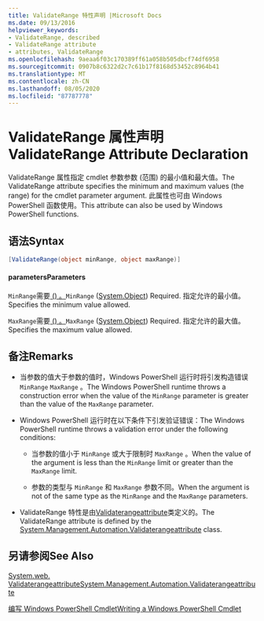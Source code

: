 ```yaml
---
title: ValidateRange 特性声明 |Microsoft Docs
ms.date: 09/13/2016
helpviewer_keywords:
- ValidateRange, described
- ValidateRange attribute
- attributes, ValidateRange
ms.openlocfilehash: 9aeaa6f03c170389ff61a058b505dbcf74df6958
ms.sourcegitcommit: 0907b8c6322d2c7c61b17f8168d53452c8964b41
ms.translationtype: MT
ms.contentlocale: zh-CN
ms.lasthandoff: 08/05/2020
ms.locfileid: "87787778"
---
```

# <a name="validaterange-attribute-declaration"></a><span data-ttu-id="eaf1f-102">ValidateRange 属性声明</span><span class="sxs-lookup"><span data-stu-id="eaf1f-102">ValidateRange Attribute Declaration</span></span>

<span data-ttu-id="eaf1f-103">ValidateRange 属性指定 cmdlet 参数参数 (范围) 的最小值和最大值。</span><span class="sxs-lookup"><span data-stu-id="eaf1f-103">The ValidateRange attribute specifies the minimum and maximum values (the range) for the cmdlet parameter argument.</span></span> <span data-ttu-id="eaf1f-104">此属性也可由 Windows PowerShell 函数使用。</span><span class="sxs-lookup"><span data-stu-id="eaf1f-104">This attribute can also be used by Windows PowerShell functions.</span></span>

## <a name="syntax"></a><span data-ttu-id="eaf1f-105">语法</span><span class="sxs-lookup"><span data-stu-id="eaf1f-105">Syntax</span></span>

```csharp
[ValidateRange(object minRange, object maxRange)]
```

#### <a name="parameters"></a><span data-ttu-id="eaf1f-106">parameters</span><span class="sxs-lookup"><span data-stu-id="eaf1f-106">Parameters</span></span>

<span data-ttu-id="eaf1f-107">`MinRange`需要[ () 。](/dotnet/api/system.object)</span><span class="sxs-lookup"><span data-stu-id="eaf1f-107">`MinRange` ([System.Object](/dotnet/api/system.object)) Required.</span></span> <span data-ttu-id="eaf1f-108">指定允许的最小值。</span><span class="sxs-lookup"><span data-stu-id="eaf1f-108">Specifies the minimum value allowed.</span></span>

<span data-ttu-id="eaf1f-109">`MaxRange`需要[ () 。](/dotnet/api/system.object)</span><span class="sxs-lookup"><span data-stu-id="eaf1f-109">`MaxRange` ([System.Object](/dotnet/api/system.object)) Required.</span></span> <span data-ttu-id="eaf1f-110">指定允许的最大值。</span><span class="sxs-lookup"><span data-stu-id="eaf1f-110">Specifies the maximum value allowed.</span></span>

## <a name="remarks"></a><span data-ttu-id="eaf1f-111">备注</span><span class="sxs-lookup"><span data-stu-id="eaf1f-111">Remarks</span></span>

- <span data-ttu-id="eaf1f-112">当参数的值大于参数的值时，Windows PowerShell 运行时将引发构造错误 `MinRange` `MaxRange` 。</span><span class="sxs-lookup"><span data-stu-id="eaf1f-112">The Windows PowerShell runtime throws a construction error when the value of the `MinRange` parameter is greater than the value of the `MaxRange` parameter.</span></span>

- <span data-ttu-id="eaf1f-113">Windows PowerShell 运行时在以下条件下引发验证错误：</span><span class="sxs-lookup"><span data-stu-id="eaf1f-113">The Windows PowerShell runtime throws a validation error under the following conditions:</span></span>

  - <span data-ttu-id="eaf1f-114">当参数的值小于 `MinRange` 或大于限制时 `MaxRange` 。</span><span class="sxs-lookup"><span data-stu-id="eaf1f-114">When the value of the argument is less than the `MinRange` limit or greater than the `MaxRange` limit.</span></span>

  - <span data-ttu-id="eaf1f-115">参数的类型与 `MinRange` 和 `MaxRange` 参数不同。</span><span class="sxs-lookup"><span data-stu-id="eaf1f-115">When the argument is not of the same type as the `MinRange` and the `MaxRange` parameters.</span></span>

- <span data-ttu-id="eaf1f-116">ValidateRange 特性是由[Validaterangeattribute](/dotnet/api/System.Management.Automation.ValidateRangeAttribute)类定义的。</span><span class="sxs-lookup"><span data-stu-id="eaf1f-116">The ValidateRange attribute is defined by the [System.Management.Automation.Validaterangeattribute](/dotnet/api/System.Management.Automation.ValidateRangeAttribute) class.</span></span>

## <a name="see-also"></a><span data-ttu-id="eaf1f-117">另请参阅</span><span class="sxs-lookup"><span data-stu-id="eaf1f-117">See Also</span></span>

[<span data-ttu-id="eaf1f-118">System.web. Validaterangeattribute</span><span class="sxs-lookup"><span data-stu-id="eaf1f-118">System.Management.Automation.Validaterangeattribute</span></span>](/dotnet/api/System.Management.Automation.ValidateRangeAttribute)

[<span data-ttu-id="eaf1f-119">编写 Windows PowerShell Cmdlet</span><span class="sxs-lookup"><span data-stu-id="eaf1f-119">Writing a Windows PowerShell Cmdlet</span></span>](./writing-a-windows-powershell-cmdlet.md)
